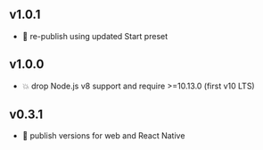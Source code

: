 ## v1.0.1

* 🐞 re-publish using updated Start preset

## v1.0.0

* 💥 drop Node.js v8 support and require >=10.13.0 (first v10 LTS)

## v0.3.1

* 🐞 publish versions for web and React Native
